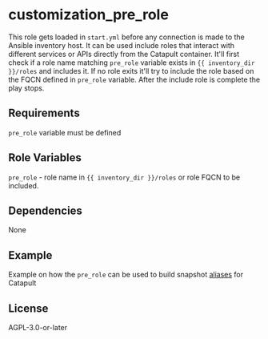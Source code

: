 # customization_pre_role

This role gets loaded in `start.yml` before any connection is made to the Ansible inventory host. It can be used include roles that interact with different services or APIs directly from the Catapult container. It'll first check if a role name matching `pre_role` variable exists in `{{ inventory_dir }}/roles` and includes it. If no role exits it'll try to include the role based on the FQCN defined in `pre_role` variable. After the include role is complete the play stops.

## Requirements

`pre_role` variable must be defined

## Role Variables

`pre_role` - role name in `{{ inventory_dir }}/roles` or role FQCN to be included.

## Dependencies

None

## Example

Example on how the `pre_role` can be used to build snapshot [aliases](https://github.com/ClarifiedSecurity/catapult/blob/main/container/home/builder/.default_aliases#L59-L69) for Catapult

## License

AGPL-3.0-or-later
